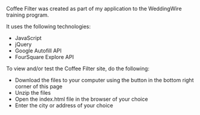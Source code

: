 Coffee Filter was created as part of my application to the WeddingWire training program.

It uses the following technologies:
- JavaScript
- jQuery
- Google Autofill API
- FourSquare Explore API

To view and/or test the Coffee Filter site, do the following:
- Download the files to your computer using the button in the bottom right corner of this page
- Unzip the files
- Open the index.html file in the browser of your choice
- Enter the city or address of your choice